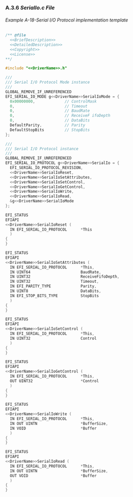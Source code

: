 <!--- @file
  A.3.6 _SerialIo.c File_

  Copyright (c) 2012-2018, Intel Corporation. All rights reserved.<BR>

  Redistribution and use in source (original document form) and 'compiled'
  forms (converted to PDF, epub, HTML and other formats) with or without
  modification, are permitted provided that the following conditions are met:

  1) Redistributions of source code (original document form) must retain the
     above copyright notice, this list of conditions and the following
     disclaimer as the first lines of this file unmodified.

  2) Redistributions in compiled form (transformed to other DTDs, converted to
     PDF, epub, HTML and other formats) must reproduce the above copyright
     notice, this list of conditions and the following disclaimer in the
     documentation and/or other materials provided with the distribution.

  THIS DOCUMENTATION IS PROVIDED BY TIANOCORE PROJECT "AS IS" AND ANY EXPRESS OR
  IMPLIED WARRANTIES, INCLUDING, BUT NOT LIMITED TO, THE IMPLIED WARRANTIES OF
  MERCHANTABILITY AND FITNESS FOR A PARTICULAR PURPOSE ARE DISCLAIMED. IN NO
  EVENT SHALL TIANOCORE PROJECT  BE LIABLE FOR ANY DIRECT, INDIRECT, INCIDENTAL,
  SPECIAL, EXEMPLARY, OR CONSEQUENTIAL DAMAGES (INCLUDING, BUT NOT LIMITED TO,
  PROCUREMENT OF SUBSTITUTE GOODS OR SERVICES; LOSS OF USE, DATA, OR PROFITS;
  OR BUSINESS INTERRUPTION) HOWEVER CAUSED AND ON ANY THEORY OF LIABILITY,
  WHETHER IN CONTRACT, STRICT LIABILITY, OR TORT (INCLUDING NEGLIGENCE OR
  OTHERWISE) ARISING IN ANY WAY OUT OF THE USE OF THIS DOCUMENTATION, EVEN IF
  ADVISED OF THE POSSIBILITY OF SUCH DAMAGE.

-->

### A.3.6 _SerialIo.c File_

###### Example A-18-Serial I/O Protocol implementation template

```c
/** @file
  <<BriefDescription>>
  <<DetailedDescription>>
  <<Copyright>>
  <<License>>
**/

#include "<<DriverName>>.h"

///
/// Serial I/O Protocol Mode instance
///
GLOBAL_REMOVE_IF_UNREFERENCED
EFI_SERIAL_IO_MODE g<<DriverName>>SerialIoMode = {
  0x00000000,             // ControlMask
  0,                      // Timeout
  0,                      // BaudRate
  0,                      // ReceiveF ifoDepth
  0,                      // DataBits
  DefaultParity,          // Parity
  DefaultStopBits         // StopBits
};

///
/// Serial I/O Protocol instance
///
GLOBAL_REMOVE_IF_UNREFERENCED
EFI_SERIAL_IO_PROTOCOL g<<DriverName>>SerialIo = {
  EFI_SERIAL_IO_PROTOCOL_REVISION,
  <<DriverName>>SerialIoReset,
  <<DriverName>>SerialIoSetAttributes, 
  <<DriverName>>SerialIoSetControl,
  <<DriverName>>SerialIoGetControl,
  <<DriverName>>SerialIoWrite,
  <<DriverName>>SerialIoRead,
  &g<<DriverName>>SerialIoMode
};

EFI_STATUS
EFIAPI
<<DriverName>>SerialIoReset (
  IN EFI_SERIAL_IO_PROTOCOL      *This
  )
{
}

EFI_STATUS
EFIAPI
<<DriverName>>SerialIoSetAttributes (
  IN EFI_SERIAL_IO_PROTOCOL      *This,
  IN UINT64                      BaudRate,
  IN UINT32                      ReceiveFifoDepth,
  IN UINT32                      Timeout,
  IN EFI_PARITY_TYPE             Parity,
  IN UINT8                       DataBits,
  IN EFI_STOP_BITS_TYPE          StopBits
  )
{
}

EFI_STATUS
EFIAPI
<<DriverName>>SerialIoSetControl (
  IN EFI_SERIAL_IO_PROTOCOL      *This,
  IN UINT32                      Control
  )
{
}

EFI_STATUS
EFIAPI
<<DriverName>>SerialIoGetControl (
  IN EFI_SERIAL_IO_PROTOCOL      *This,
  OUT UINT32                     *Control
  )
{
}

EFI_STATUS
EFIAPI
<<DriverName>>SerialIoWrite (
  IN EFI_SERIAL_IO_PROTOCOL      *This,
  IN OUT UINTN                   *BufferSize,
  IN VOID                        *Buffer
  )
{
}

EFI_STATUS
EFIAPI
<<DriverName>>SerialIoRead (
  IN EFI_SERIAL_IO_PROTOCOL      *This,
  IN OUT UINTN                   *BufferSize,
  OUT VOID                       *Buffer
  )
{
}
```
